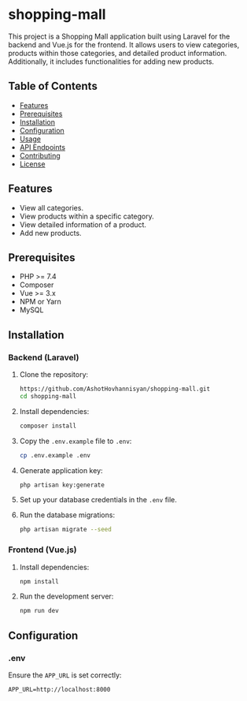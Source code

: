 # shopping-mall

This project is a Shopping Mall application built using Laravel for the backend and Vue.js for the frontend. It allows users to view categories, products within those categories, and detailed product information. Additionally, it includes functionalities for adding new products.

## Table of Contents
- [Features](#features)
- [Prerequisites](#prerequisites)
- [Installation](#installation)
- [Configuration](#configuration)
- [Usage](#usage)
- [API Endpoints](#api-endpoints)
- [Contributing](#contributing)
- [License](#license)

## Features
- View all categories.
- View products within a specific category.
- View detailed information of a product.
- Add new products.

## Prerequisites
- PHP >= 7.4
- Composer
- Vue >= 3.x
- NPM or Yarn
- MySQL

## Installation

### Backend (Laravel)
1. Clone the repository:
    ```sh
    https://github.com/AshotHovhannisyan/shopping-mall.git
    cd shopping-mall
    ```

2. Install dependencies:
    ```sh
    composer install
    ```

3. Copy the `.env.example` file to `.env`:
    ```sh
    cp .env.example .env
    ```

4. Generate application key:
    ```sh
    php artisan key:generate
    ```

5. Set up your database credentials in the `.env` file.

6. Run the database migrations:
    ```sh
    php artisan migrate --seed
    ```

### Frontend (Vue.js)
1. Install dependencies:
    ```sh
    npm install
    ```

3. Run the development server:
    ```sh
    npm run dev
    ```

## Configuration

### .env
Ensure the `APP_URL` is set correctly:
```env
APP_URL=http://localhost:8000
